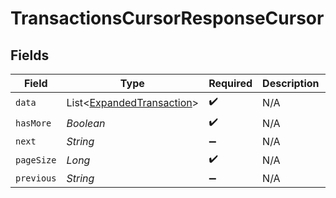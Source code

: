 # TransactionsCursorResponseCursor


## Fields

| Field                                                                   | Type                                                                    | Required                                                                | Description                                                             | Example                                                                 |
| ----------------------------------------------------------------------- | ----------------------------------------------------------------------- | ----------------------------------------------------------------------- | ----------------------------------------------------------------------- | ----------------------------------------------------------------------- |
| `data`                                                                  | List<[ExpandedTransaction](../../models/shared/ExpandedTransaction.md)> | :heavy_check_mark:                                                      | N/A                                                                     |                                                                         |
| `hasMore`                                                               | *Boolean*                                                               | :heavy_check_mark:                                                      | N/A                                                                     | false                                                                   |
| `next`                                                                  | *String*                                                                | :heavy_minus_sign:                                                      | N/A                                                                     |                                                                         |
| `pageSize`                                                              | *Long*                                                                  | :heavy_check_mark:                                                      | N/A                                                                     | 15                                                                      |
| `previous`                                                              | *String*                                                                | :heavy_minus_sign:                                                      | N/A                                                                     | YXVsdCBhbmQgYSBtYXhpbXVtIG1heF9yZXN1bHRzLol=                            |